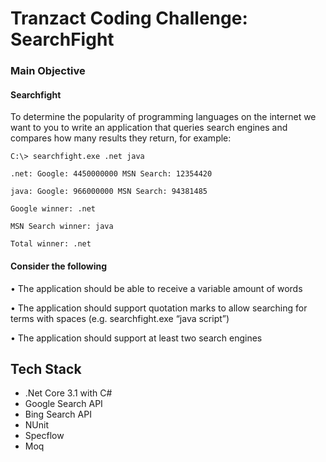 # Tranzact Coding Challenge: SearchFight

### Main Objective
#### Searchfight 

To determine the popularity of programming languages on the internet we want to you to write an application that queries search engines and compares how many results they return, for example: 

    C:\> searchfight.exe .net java 

    .net: Google: 4450000000 MSN Search: 12354420 

    java: Google: 966000000 MSN Search: 94381485 

    Google winner: .net 

    MSN Search winner: java 

    Total winner: .net 

#### Consider the following

•             The application should be able to receive a variable amount of words 

•             The application should support quotation marks to allow searching for terms with spaces (e.g. searchfight.exe “java script”) 

•             The application should support at least two search engines 


## Tech Stack
- .Net Core 3.1 with C#
- Google Search API
- Bing Search API
- NUnit
- Specflow
- Moq
